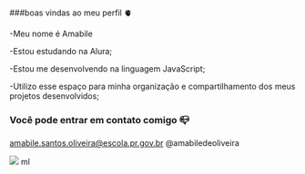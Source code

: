 ###boas vindas ao meu perfil 🫀

-Meu nome é Amabile

-Estou estudando na Alura;

-Estou me desenvolvendo na linguagem JavaScript;

-Utilizo esse espaço para minha organização e compartilhamento dos meus projetos desenvolvidos;

### Você pode entrar em contato comigo 📪

amabile.santos.oliveira@escola.pr.gov.br
@amabiledeoliveira

![](https://media.tenor.com/OoX5a1B0tfEAAAAd/hyuuga-hinata.gif)
ml
